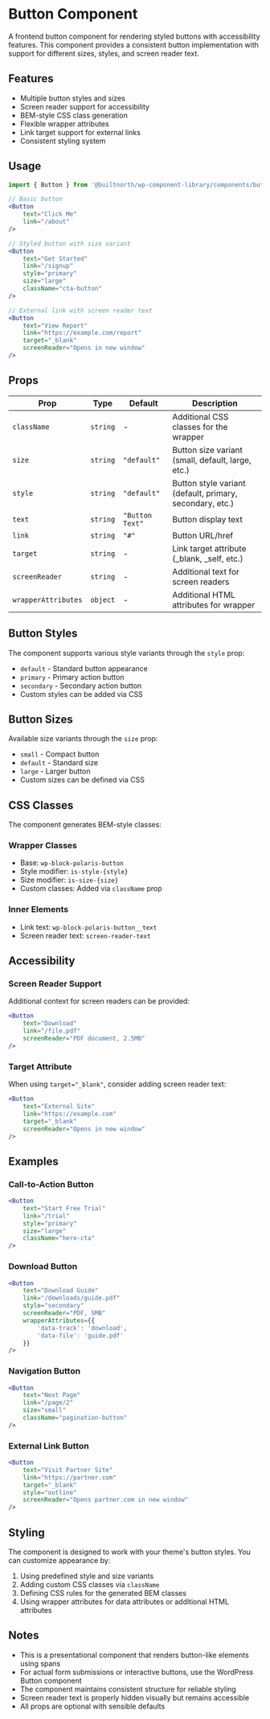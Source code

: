 # Button Component

A frontend button component for rendering styled buttons with accessibility features. This component provides a consistent button implementation with support for different sizes, styles, and screen reader text.

## Features

- Multiple button styles and sizes
- Screen reader support for accessibility
- BEM-style CSS class generation
- Flexible wrapper attributes
- Link target support for external links
- Consistent styling system

## Usage

```jsx
import { Button } from '@builtnorth/wp-component-library/components/button';

// Basic button
<Button 
    text="Click Me"
    link="/about"
/>

// Styled button with size variant
<Button
    text="Get Started"
    link="/signup"
    style="primary"
    size="large"
    className="cta-button"
/>

// External link with screen reader text
<Button
    text="View Report"
    link="https://example.com/report"
    target="_blank"
    screenReader="Opens in new window"
/>
```

## Props

| Prop | Type | Default | Description |
|------|------|---------|-------------|
| `className` | `string` | - | Additional CSS classes for the wrapper |
| `size` | `string` | `"default"` | Button size variant (small, default, large, etc.) |
| `style` | `string` | `"default"` | Button style variant (default, primary, secondary, etc.) |
| `text` | `string` | `"Button Text"` | Button display text |
| `link` | `string` | `"#"` | Button URL/href |
| `target` | `string` | - | Link target attribute (_blank, _self, etc.) |
| `screenReader` | `string` | - | Additional text for screen readers |
| `wrapperAttributes` | `object` | - | Additional HTML attributes for wrapper |

## Button Styles

The component supports various style variants through the `style` prop:
- `default` - Standard button appearance
- `primary` - Primary action button
- `secondary` - Secondary action button
- Custom styles can be added via CSS

## Button Sizes

Available size variants through the `size` prop:
- `small` - Compact button
- `default` - Standard size
- `large` - Larger button
- Custom sizes can be defined via CSS

## CSS Classes

The component generates BEM-style classes:

### Wrapper Classes
- Base: `wp-block-polaris-button`
- Style modifier: `is-style-{style}`
- Size modifier: `is-size-{size}`
- Custom classes: Added via `className` prop

### Inner Elements
- Link text: `wp-block-polaris-button__text`
- Screen reader text: `screen-reader-text`

## Accessibility

### Screen Reader Support
Additional context for screen readers can be provided:
```jsx
<Button
    text="Download"
    link="/file.pdf"
    screenReader="PDF document, 2.5MB"
/>
```

### Target Attribute
When using `target="_blank"`, consider adding screen reader text:
```jsx
<Button
    text="External Site"
    link="https://example.com"
    target="_blank"
    screenReader="Opens in new window"
/>
```

## Examples

### Call-to-Action Button
```jsx
<Button
    text="Start Free Trial"
    link="/trial"
    style="primary"
    size="large"
    className="hero-cta"
/>
```

### Download Button
```jsx
<Button
    text="Download Guide"
    link="/downloads/guide.pdf"
    style="secondary"
    screenReader="PDF, 5MB"
    wrapperAttributes={{
        'data-track': 'download',
        'data-file': 'guide.pdf'
    }}
/>
```

### Navigation Button
```jsx
<Button
    text="Next Page"
    link="/page/2"
    size="small"
    className="pagination-button"
/>
```

### External Link Button
```jsx
<Button
    text="Visit Partner Site"
    link="https://partner.com"
    target="_blank"
    style="outline"
    screenReader="Opens partner.com in new window"
/>
```

## Styling

The component is designed to work with your theme's button styles. You can customize appearance by:

1. Using predefined style and size variants
2. Adding custom CSS classes via `className`
3. Defining CSS rules for the generated BEM classes
4. Using wrapper attributes for data attributes or additional HTML attributes

## Notes

- This is a presentational component that renders button-like elements using spans
- For actual form submissions or interactive buttons, use the WordPress Button component
- The component maintains consistent structure for reliable styling
- Screen reader text is properly hidden visually but remains accessible
- All props are optional with sensible defaults
